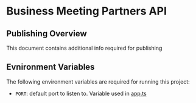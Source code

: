 # Business Meeting Partners API

## Publishing Overview

This document contains additional info required for publishing

## Evnironment Variables

The following environment variables are required for running this project:

- `PORT`: default port to listen to. Variable used in [app.ts](https://github.com/omar-bizreh/business-meeting-partners-api/blob/master/app.ts)
